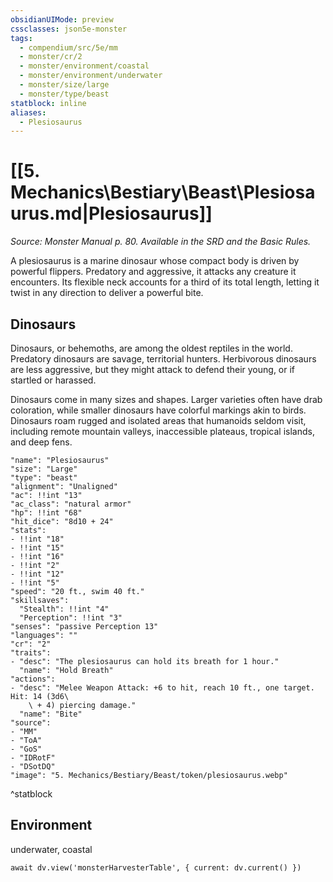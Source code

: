 ```yaml
---
obsidianUIMode: preview
cssclasses: json5e-monster
tags:
  - compendium/src/5e/mm
  - monster/cr/2
  - monster/environment/coastal
  - monster/environment/underwater
  - monster/size/large
  - monster/type/beast
statblock: inline
aliases:
  - Plesiosaurus
---
```

# [[5. Mechanics\Bestiary\Beast\Plesiosaurus.md|Plesiosaurus]]
*Source: Monster Manual p. 80. Available in the SRD and the Basic Rules.*

A plesiosaurus is a marine dinosaur whose compact body is driven by powerful flippers. Predatory and aggressive, it attacks any creature it encounters. Its flexible neck accounts for a third of its total length, letting it twist in any direction to deliver a powerful bite.

## Dinosaurs

Dinosaurs, or behemoths, are among the oldest reptiles in the world. Predatory dinosaurs are savage, territorial hunters. Herbivorous dinosaurs are less aggressive, but they might attack to defend their young, or if startled or harassed.

Dinosaurs come in many sizes and shapes. Larger varieties often have drab coloration, while smaller dinosaurs have colorful markings akin to birds. Dinosaurs roam rugged and isolated areas that humanoids seldom visit, including remote mountain valleys, inaccessible plateaus, tropical islands, and deep fens.

```statblock
"name": "Plesiosaurus"
"size": "Large"
"type": "beast"
"alignment": "Unaligned"
"ac": !!int "13"
"ac_class": "natural armor"
"hp": !!int "68"
"hit_dice": "8d10 + 24"
"stats":
- !!int "18"
- !!int "15"
- !!int "16"
- !!int "2"
- !!int "12"
- !!int "5"
"speed": "20 ft., swim 40 ft."
"skillsaves":
  "Stealth": !!int "4"
  "Perception": !!int "3"
"senses": "passive Perception 13"
"languages": ""
"cr": "2"
"traits":
- "desc": "The plesiosaurus can hold its breath for 1 hour."
  "name": "Hold Breath"
"actions":
- "desc": "Melee Weapon Attack: +6 to hit, reach 10 ft., one target. Hit: 14 (3d6\
    \ + 4) piercing damage."
  "name": "Bite"
"source":
- "MM"
- "ToA"
- "GoS"
- "IDRotF"
- "DSotDQ"
"image": "5. Mechanics/Bestiary/Beast/token/plesiosaurus.webp"
```
^statblock

## Environment

underwater, coastal

```dataviewjs
await dv.view('monsterHarvesterTable', { current: dv.current() })
```
